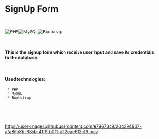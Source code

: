 # SignUp Form

<br>


![PHP](https://img.shields.io/badge/php-%23777BB4.svg?style=for-the-badge&logo=php&logoColor=white)![MySQL](https://img.shields.io/badge/mysql-%2300f.svg?style=for-the-badge&logo=mysql&logoColor=white)![Bootstrap](https://img.shields.io/badge/bootstrap-%23563D7C.svg?style=for-the-badge&logo=bootstrap&logoColor=white)

<br>

#### This is the signup form which receive user input and save its credentials to the database.  

<br>

#### Used technologies:

```
 * PHP
 * MySQL
 * Bootstrap
```

<br>
<br>
<br>

https://user-images.githubusercontent.com/67967349/204294907-afa86b8b-685b-41f9-b0f1-a92eae612cf9.mov

